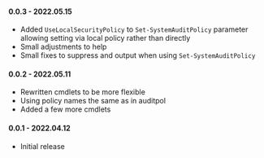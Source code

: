 ﻿#### 0.0.3 - 2022.05.15
- Added `UseLocalSecurityPolicy` to `Set-SystemAuditPolicy` parameter allowing setting via local policy rather than directly
- Small adjustments to help
- Small fixes to suppress and output when using `Set-SystemAuditPolicy`

#### 0.0.2 - 2022.05.11
- Rewritten cmdlets to be more flexible
- Using policy names the same as in auditpol
- Added a few more cmdlets

#### 0.0.1 - 2022.04.12
- Initial release
